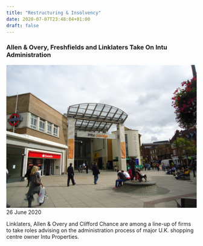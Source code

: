 ```yaml
---
title: "Restructuring & Insolvency"
date: 2020-07-07T23:48:04+01:00
draft: false
---
```


### Allen & Overy, Freshfields and Linklaters Take On Intu Administration

![intu](intu.jpg)
26 June 2020

Linklaters, Allen & Overy and Clifford Chance are among a line-up of firms to take roles advising on the administration process of major U.K. shopping centre owner Intu Properties.